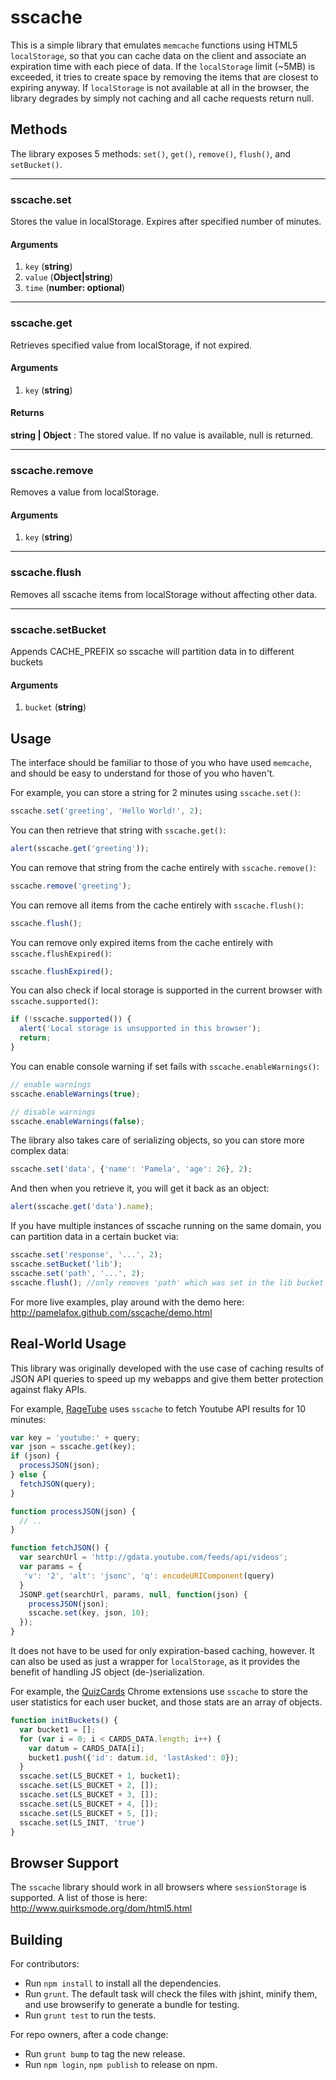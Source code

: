 sscache
===============================
This is a simple library that emulates `memcache` functions using HTML5 `localStorage`, so that you can cache data on the client
and associate an expiration time with each piece of data. If the `localStorage` limit (~5MB) is exceeded, it tries to create space by removing the items that are closest to expiring anyway. If `localStorage` is not available at all in the browser, the library degrades by simply not caching and all cache requests return null.

Methods
-------

The library exposes 5 methods: `set()`, `get()`, `remove()`, `flush()`, and `setBucket()`.

* * *

### sscache.set
Stores the value in localStorage. Expires after specified number of minutes.
#### Arguments
1. `key` (**string**)
2. `value` (**Object|string**)
3. `time` (**number: optional**)

* * *

### sscache.get
Retrieves specified value from localStorage, if not expired.
#### Arguments
1. `key` (**string**)

#### Returns
**string | Object** : The stored value. If no value is available, null is returned.

* * *

### sscache.remove
Removes a value from localStorage.
#### Arguments
1. `key` (**string**)

* * *

### sscache.flush
Removes all sscache items from localStorage without affecting other data.

* * *

### sscache.setBucket
Appends CACHE_PREFIX so sscache will partition data in to different buckets
#### Arguments
1. `bucket` (**string**)

Usage
-------

The interface should be familiar to those of you who have used `memcache`, and should be easy to understand for those of you who haven't.

For example, you can store a string for 2 minutes using `sscache.set()`:

```js
sscache.set('greeting', 'Hello World!', 2);
```

You can then retrieve that string with `sscache.get()`:

```js
alert(sscache.get('greeting'));
```

You can remove that string from the cache entirely with `sscache.remove()`:

```js
sscache.remove('greeting');
```

You can remove all items from the cache entirely with `sscache.flush()`:

```js
sscache.flush();
```

You can remove only expired items from the cache entirely with `sscache.flushExpired()`:

```js
sscache.flushExpired();
```

You can also check if local storage is supported in the current browser with `sscache.supported()`:

```js
if (!sscache.supported()) {
  alert('Local storage is unsupported in this browser');
  return;
}
```

You can enable console warning if set fails with `sscache.enableWarnings()`:

```js
// enable warnings
sscache.enableWarnings(true);

// disable warnings
sscache.enableWarnings(false);
```

The library also takes care of serializing objects, so you can store more complex data:

```js
sscache.set('data', {'name': 'Pamela', 'age': 26}, 2);
```

And then when you retrieve it, you will get it back as an object:

```js
alert(sscache.get('data').name);
```

If you have multiple instances of sscache running on the same domain, you can partition data in a certain bucket via:

```js
sscache.set('response', '...', 2);
sscache.setBucket('lib');
sscache.set('path', '...', 2);
sscache.flush(); //only removes 'path' which was set in the lib bucket
```

For more live examples, play around with the demo here:
http://pamelafox.github.com/sscache/demo.html


Real-World Usage
----------
This library was originally developed with the use case of caching results of JSON API queries
to speed up my webapps and give them better protection against flaky APIs.

For example, [RageTube](https://github.com/pamelafox/ragetube) uses `sscache` to fetch Youtube API results for 10 minutes:

```js
var key = 'youtube:' + query;
var json = sscache.get(key);
if (json) {
  processJSON(json);
} else {
  fetchJSON(query);
}

function processJSON(json) {
  // ..
}

function fetchJSON() {
  var searchUrl = 'http://gdata.youtube.com/feeds/api/videos';
  var params = {
   'v': '2', 'alt': 'jsonc', 'q': encodeURIComponent(query)
  }
  JSONP.get(searchUrl, params, null, function(json) {
    processJSON(json);
    sscache.set(key, json, 10);
  });
}
```

It does not have to be used for only expiration-based caching, however. It can also be used as just a wrapper for `localStorage`, as it provides the benefit of handling JS object (de-)serialization.

For example, the [QuizCards](https://github.com/pamelafox/chrome-cards) Chrome extensions use `sscache`
to store the user statistics for each user bucket, and those stats are an array
of objects.

```js
function initBuckets() {
  var bucket1 = [];
  for (var i = 0; i < CARDS_DATA.length; i++) {
    var datum = CARDS_DATA[i];
    bucket1.push({'id': datum.id, 'lastAsked': 0});
  }
  sscache.set(LS_BUCKET + 1, bucket1);
  sscache.set(LS_BUCKET + 2, []);
  sscache.set(LS_BUCKET + 3, []);
  sscache.set(LS_BUCKET + 4, []);
  sscache.set(LS_BUCKET + 5, []);
  sscache.set(LS_INIT, 'true')
}
```

Browser Support
----------------

The `sscache` library should work in all browsers where `sessionStorage` is supported.
A list of those is here:
http://www.quirksmode.org/dom/html5.html


Building
----------------

For contributors:

* Run `npm install` to install all the dependencies.
* Run `grunt`. The default task will check the files with jshint, minify them, and use browserify to generate a bundle for testing.
* Run `grunt test` to run the tests.


For repo owners, after a code change:

* Run `grunt bump` to tag the new release.
* Run `npm login`, `npm publish` to release on npm.


